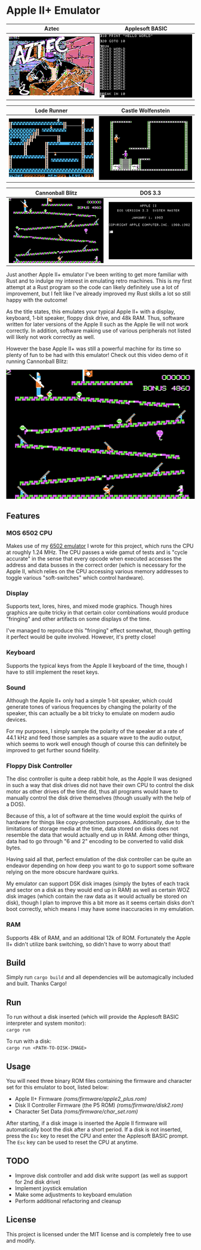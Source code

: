 # Apple II+ Emulator
|Aztec|Applesoft BASIC|
|----|------------------------------|
|<img src = "/screenshots/aztec.png?raw=true">|<img src = "/screenshots/basic.png?raw=true">|

|Lode Runner|Castle Wolfenstein|
|-------------|----|
|<img src = "/screenshots/lode_runner.png?raw=true">|<img src = "/screenshots/castle_wolfenstein.png?raw=true">|

|Cannonball Blitz|DOS 3.3|
|--------------|---------------|
|<img src = "/screenshots/cannonball_blitz.png?raw=true">|<img src = "/screenshots/dos.png?raw=true">|

Just another Apple II+ emulator I've been writing to get more familiar with Rust and to indulge my interest in emulating retro machines.
This is my first attempt at a Rust program so the code can likely definitely use a lot of improvement, but I felt like I've already improved my Rust skills a lot so still happy with the outcome!

As the title states, this emulates your typical Apple II+ with a display, keyboard, 1-bit speaker, floppy disk drive, and 48k RAM.
Thus, software written for later versions of the Apple II such as the Apple IIe will not work correctly.
In addition, software making use of various peripherals not listed will likely not work correctly as well.

However the base Apple II+ was still a powerful machine for its time so plenty of fun to be had with this emulator! Check out this video demo of it running Cannonball Blitz:

[<img src = "/screenshots/cannonball_blitz.png?raw=true">](https://www.youtube.com/watch?v=unlvwdRlgIs)

## Features
### MOS 6502 CPU
Makes use of my [6502 emulator](https://github.com/kurtjd/rust-6502) I wrote for this project, which runs the CPU at roughly 1.24 MHz.
The CPU passes a wide gamut of tests and is "cycle accurate" in the sense that every opcode when executed accesses the address and data busses in the correct order
(which is necessary for the Apple II, which relies on the CPU accessing various memory addresses to toggle various "soft-switches" which control hardware).

### Display
Supports text, lores, hires, and mixed mode graphics.
Though hires graphics are quite tricky in that certain color combinations would produce "fringing" and other artifacts on some displays of the time.

I've managed to reproduce this "fringing" effect somewhat, though getting it perfect would be quite involved. However, it's pretty close!

### Keyboard
Supports the typical keys from the Apple II keyboard of the time, though I have to still implement the reset keys.

### Sound
Although the Apple II+ only had a simple 1-bit speaker, which could generate tones of various frequences by changing the polarity of the speaker, this can actually be a bit tricky to emulate on modern audio devices.

For my purposes, I simply sample the polarity of the speaker at a rate of 44.1 kHz and feed those samples as a square wave to the audio output, which seems to work well enough though of course this can definitely be improved to get further sound fidelity.

### Floppy Disk Controller
The disc controller is quite a deep rabbit hole, as the Apple II was designed in such a way that disk drives did not have their own CPU to control the disk motor as other drives of the time did,
thus all programs would have to manually control the disk drive themselves (though usually with the help of a DOS).

Because of this, a lot of software at the time would exploit the quirks of hardware for things like copy-protection purposes.
Additionally, due to the limitations of storage media at the time, data stored on disks does not resemble the data that would actually end up in RAM. Among other things, data had to go through "6 and 2" encoding to be converted to valid disk bytes.

Having said all that, perfect emulation of the disk controller can be quite an endeavor depending on how deep you want to go to support some software relying on the more obscure hardware quirks.

My emulator can support DSK disk images (simply the bytes of each track and sector on a disk as they would end up in RAM) as well as certain WOZ disk images (which contain the raw data as it would actually be stored on disk),
though I plan to improve this a bit more as it seems certain disks don't boot correctly, which means I may have some inaccuracies in my emulation.

### RAM
Supports 48k of RAM, and an additional 12k of ROM. Fortunately the Apple II+ didn't utilize bank switching, so didn't have to worry about that!


## Build
Simply run `cargo build` and all dependencies will be automagically included and built. Thanks Cargo!

## Run
To run without a disk inserted (which will provide the Applesoft BASIC interpreter and system monitor):  
`cargo run`

To run with a disk:  
`cargo run <PATH-TO-DISK-IMAGE>`

## Usage
You will need three binary ROM files containing the firmware and character set for this emulator to boot, listed below:
* Apple II+ Firmware *(roms/firmware/apple2_plus.rom)*
* Disk II Controller Firmware (the P5 ROM) *(roms/firmware/disk2.rom)*
* Character Set Data *(roms/firmware/char_set.rom)*


After starting, if a disk image is inserted the Apple II firmware will automatically boot the disk after a short period. If a disk is not inserted, press the `Esc` key to reset the CPU and enter the Applesoft BASIC prompt. The `Esc` key can be used to reset the CPU at anytime.

## TODO
* Improve disk controller and add disk write support (as well as support for 2nd disk drive)
* Implement joystick emulation
* Make some adjustments to keyboard emulation
* Perform additional refactoring and cleanup

## License
This project is licensed under the MIT license and is completely free to use and modify.
